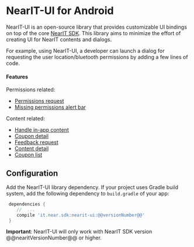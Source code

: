 # NearIT-UI for Android
NearIT-UI is an open-source library that provides customizable UI bindings on top of the core [NearIT SDK](https://github.com/nearit/Android-SDK).
This library aims to minimize the effort of creating UI for NearIT contents and dialogs.

For example, using NearIT-UI, a developer can launch a dialog for requesting the user location/bluetooth permissions by adding a few lines of code.

#### Features
Permissions related:
- [Permissions request](../docs/PERMISSIONS.md)
- [Missing permissions alert bar](../docs/PERMISSIONBAR.md)

Content related:
- [Handle in-app content](../docs/NOTIFICATIONS.md)
- [Coupon detail](../docs/COUPON.md)
- [Feedback request](../docs/FEEDBACK.md)
- [Content detail](../docs/CONTENT.md)
- [Coupon list](../docs/COUPON_LIST.md)

## Configuration
Add the NearIT-UI library dependency. If your project uses Gradle build system, add the following dependency to `build.gradle` of your app:

```groovy
 dependencies {
    //  ...
    compile 'it.near.sdk:nearit-ui:@@versionNumber@@'
 }
```

**Important**: NearIT-UI will only work with NearIT SDK version @@nearitVersionNumber@@ or higher.